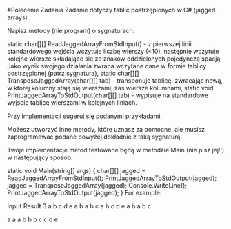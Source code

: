 #Polecenie Zadania
Zadanie dotyczy tablic postrzępionych w C# (jagged arrays).

Napisz metody (nie program) o sygnaturach:

static char[][] ReadJaggedArrayFromStdInput() - z pierwszej linii standardowego wejścia wczytuje liczbę wierszy (<10), następnie wczytuje kolejne wiersze składające się ze znaków oddzielonych pojedynczą spacją. Jako wynik swojego działania zwraca wczytane dane w formie tablicy postrzępionej (patrz sygnatura),
static char[][] TransposeJaggedArray(char[][] tab) - transponuje tablicę, zwracając nową, w której kolumny stają się wierszami, zaś wiersze kolumnami,
static void PrintJaggedArrayToStdOutput(char[][] tab) - wypisuje na standardowe wyjście tablicę wierszami w kolejnych liniach.

Przy implementacji sugeruj się podanymi przykładami.

Możesz utworzyć inne metody, które uznasz za pomocne, ale musisz zaprogramować podane powyżej dokładnie z taką sygnaturą.

Twoje implementacje metod testowane będą w metodzie Main (nie pisz jej!!) w następujący sposób:

static void Main(string[] args)
{
    char[][] jagged = ReadJaggedArrayFromStdInput();
    PrintJaggedArrayToStdOutput(jagged);
    jagged = TransposeJaggedArray(jagged);
    Console.WriteLine();
    PrintJaggedArrayToStdOutput(jagged);
}
For example:

Input	Result
3
a b c d e
a b
a b c
a b c d e
a b
a b c

a a a
b b b
c   c
d
e
